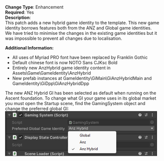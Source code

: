 **Change Type**: Enhancement<br/>
**Required**: Yes<br/>
**Description**: <br/>
This patch adds a new hybrid game identity to the template. This new game identity borrows features both from the ANZ and Global game identities.<br/>
We have tried to minimise the changes in the existing game identities but it was impossible to prevent all changes due to localisation.

**Additional Information:**
* All uses of Myriad PRO font have been replaced by Franklin Gothic
* Default chinese font is now NOTO Sans CJKsc Bold
* Entirely new AnzHybrid game identity content in Assets\Game\GameIdentity\AnzHybrid
* New prefab instances at GameIdentity\GiMain\GiAnzHybridMain and GameIdentity\GiDpp\GiAnzHybridDpp

The new ANZ Hybrid GI has been selected as default when running on the Ascent foundation. To change what GI your game uses in its global market you must open the Startup scene, find the GamingSystem object and change the preferred global GI:
![](0016-%20StartupSceneGlobalGiConfig.png)